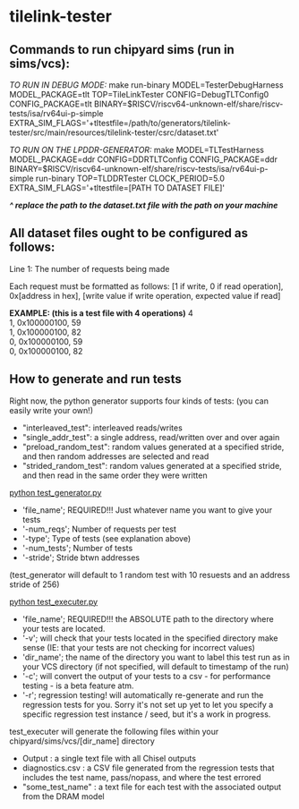 # tilelink-tester

## Commands to run chipyard sims (run in sims/vcs):

_TO RUN IN DEBUG MODE:_
make run-binary MODEL=TesterDebugHarness MODEL\_PACKAGE=tlt TOP=TileLinkTester CONFIG=DebugTLTConfig0 CONFIG\_PACKAGE=tlt BINARY=$RISCV/riscv64-unknown-elf/share/riscv-tests/isa/rv64ui-p-simple EXTRA\_SIM\_FLAGS='+tltestfile=/path/to/generators/tilelink-tester/src/main/resources/tilelink-tester/csrc/dataset.txt'

_TO RUN ON THE LPDDR-GENERATOR:_
make MODEL=TLTestHarness MODEL_PACKAGE=ddr CONFIG=DDRTLTConfig CONFIG_PACKAGE=ddr BINARY=$RISCV/riscv64-unknown-elf/share/riscv-tests/isa/rv64ui-p-simple run-binary TOP=TLDDRTester CLOCK_PERIOD=5.0 EXTRA_SIM_FLAGS='+tltestfile=[PATH TO DATASET FILE]'

***^ replace the path to the dataset.txt file with the path on your machine***

## All dataset files ought to be configured as follows:

Line 1: The number of requests being made

Each request must be formatted as follows:
[1 if write, 0 if read operation], 0x[address in hex], [write value if write operation, expected value if read]

**EXAMPLE: (this is a test file with 4 operations)**
4<br>
1, 0x100000100, 59<br>
1, 0x100000100, 82<br>
0, 0x100000100, 59<br>
0, 0x100000100, 82<br>

## How to generate and run tests

Right now, the python generator supports four kinds of tests: (you can easily write your own!)
- "interleaved_test": interleaved reads/writes
- "single_addr_test": a single address, read/written over and over again
- "preload_random_test": random values generated at a specified stride, and then random addresses are selected and read 
- "strided_random_test": random values generated at a specified stride, and then read in the same order they were written

<u>python test_generator.py</u>
- 'file_name'; REQUIRED!!! Just whatever name you want to give your tests
- '-num_reqs'; Number of requests per test
- '-type'; Type of tests (see explanation above)
- '-num_tests'; Number of tests
- '-stride'; Stride btwn addresses

(test_generator will default to 1 random test with 10 resuests and an address stride of 256)

<u>python test_executer.py</u>
- 'file_name'; REQUIRED!!! the ABSOLUTE path to the directory where your tests are located. 
- '-v'; will check that your tests located in the specified directory make sense (IE: that your tests are not checking for incorrect values)
- 'dir_name'; the name of the directory you want to label this test run as in your VCS directory (if not specified, will default to timestamp of the run)
- '-c'; will convert the output of your tests to a csv - for performance testing - is a beta feature atm.
- '-r'; regression testing! will automatically re-generate and run the regression tests for you. Sorry it's not set up yet to let you specify a specific regression test instance / seed, but it's a work in progress.

test_executer will generate the following files within your chipyard/sims/vcs/[dir_name] directory
- Output : a single text file with all Chisel outputs
- diagnostics.csv : a CSV file generated from the regression tests that includes the test name, pass/nopass, and where the test errored
- "some_test_name" : a text file for each test with the associated output from the DRAM model

